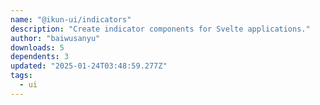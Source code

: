 ```yaml
---
name: "@ikun-ui/indicators"
description: "Create indicator components for Svelte applications."
author: "baiwusanyu"
downloads: 5
dependents: 3
updated: "2025-01-24T03:48:59.277Z"
tags: 
  - ui
---
```

